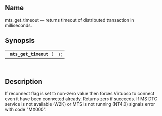 <div>

<div>

</div>

<div>

## Name

mts_get_timeout — returns timeout of distributed transaction in
milliseconds.

</div>

<div>

## Synopsis

<div>

|                              |      |
|------------------------------|------|
| ` `**`mts_get_timeout`**` (` | `)`; |

<div>

 

</div>

</div>

</div>

<div>

## Description

If reconnect flag is set to non-zero value then forces Virtuoso to
connect even it have been connected already. Returns zero if succeeds.
If MS DTC service is not available (W2K) or MTS is not running (NT4.0)
signals error with code "MX000".

</div>

</div>
